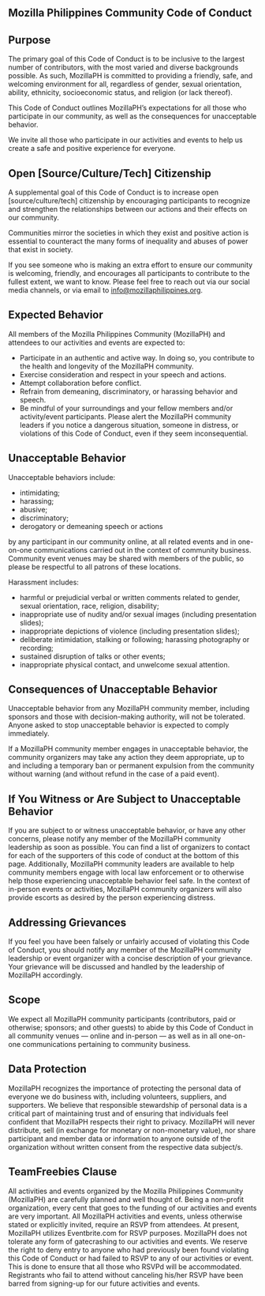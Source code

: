 ## **Mozilla Philippines Community Code of Conduct**


## **Purpose**

The primary goal of this Code of Conduct is to be inclusive to the largest number of contributors, with the most varied and diverse backgrounds possible. As such, MozillaPH is committed to providing a friendly, safe, and welcoming environment for all, regardless of gender, sexual orientation, ability, ethnicity, socioeconomic status, and religion (or lack thereof).

This Code of Conduct outlines MozillaPH’s expectations for all those who participate in our community, as well as the consequences for unacceptable behavior.

We invite all those who participate in our activities and events to help us create a safe and positive experience for everyone.

## **Open [Source/Culture/Tech] Citizenship**

A supplemental goal of this Code of Conduct is to increase open [source/culture/tech] citizenship by encouraging participants to recognize and strengthen the relationships between our actions and their effects on our community.

Communities mirror the societies in which they exist and positive action is essential to counteract the many forms of inequality and abuses of power that exist in society.

If you see someone who is making an extra effort to ensure our community is welcoming, friendly, and encourages all participants to contribute to the fullest extent, we want to know. Please feel free to reach out via our social media channels, or via email to info@mozillaphilippines.org. 

## **Expected Behavior**

All members of the Mozilla Philippines Community (MozillaPH) and attendees to our activities and events are expected to:

*   Participate in an authentic and active way. In doing so, you contribute to the health and longevity of the MozillaPH community.
*   Exercise consideration and respect in your speech and actions.
*   Attempt collaboration before conflict.
*   Refrain from demeaning, discriminatory, or harassing behavior and speech.
*   Be mindful of your surroundings and your fellow members and/or activity/event participants. Please alert the MozillaPH community leaders if you notice a dangerous situation, someone in distress, or violations of this Code of Conduct, even if they seem inconsequential.

## **Unacceptable Behavior**

Unacceptable behaviors include: 

*   intimidating; 
*   harassing; 
*   abusive; 
*   discriminatory; 
*   derogatory or demeaning speech or actions 

by any participant in our community online, at all related events and in one-on-one communications carried out in the context of community business. Community event venues may be shared with members of the public, so please be respectful to all patrons of these locations.

Harassment includes: 

*   harmful or prejudicial verbal or written comments related to gender, sexual orientation, race, religion, disability; 
*   inappropriate use of nudity and/or sexual images (including presentation slides); 
*   inappropriate depictions of violence (including presentation slides); 
*   deliberate intimidation, stalking or following; harassing photography or recording; 
*   sustained disruption of talks or other events; 
*   inappropriate physical contact, and unwelcome sexual attention.

## **Consequences of Unacceptable Behavior**

Unacceptable behavior from any MozillaPH community member, including sponsors and those with decision-making authority, will not be tolerated. Anyone asked to stop unacceptable behavior is expected to comply immediately.

If a MozillaPH community member engages in unacceptable behavior, the community organizers may take any action they deem appropriate, up to and including a temporary ban or permanent expulsion from the community without warning (and without refund in the case of a paid event).

## **If You Witness or Are Subject to Unacceptable Behavior**

If you are subject to or witness unacceptable behavior, or have any other concerns, please notify any member of the MozillaPH community leadership as soon as possible. You can find a list of organizers to contact for each of the supporters of this code of conduct at the bottom of this page. Additionally, MozillaPH community leaders are available to help community members engage with local law enforcement or to otherwise help those experiencing unacceptable behavior feel safe. In the context of in-person events or activities, MozillaPH community organizers will also provide escorts as desired by the person experiencing distress.

## **Addressing Grievances**

If you feel you have been falsely or unfairly accused of violating this Code of Conduct, you should notify any member of the MozillaPH community leadership or event organizer with a concise description of your grievance. Your grievance will be discussed and handled by the leadership of MozillaPH accordingly.

## **Scope**

We expect all MozillaPH community participants (contributors, paid or otherwise; sponsors; and other guests) to abide by this Code of Conduct in all community venues — online and in-person — as well as in all one-on-one communications pertaining to community business.

## **Data Protection**

MozillaPH recognizes the importance of protecting the personal data of everyone we do business with, including volunteers, suppliers, and supporters. We believe that responsible stewardship of personal data is a critical part of maintaining trust and of ensuring that individuals feel confident that MozillaPH respects their right to privacy. MozillaPH will never distribute, sell (in exchange for monetary or non-monetary value), nor share participant and member data or information to anyone outside of the organization without written consent from the respective data subject/s.

## **TeamFreebies Clause**

All activities and events organized by the Mozilla Philippines Community (MozillaPH) are carefully planned and well thought of. Being a non-profit organization, every cent that goes to the funding of our activities and events are very important. All MozillaPH activities and events, unless otherwise stated or explicitly invited, require an RSVP from attendees. At present, MozillaPH utilizes Eventbrite.com for RSVP purposes. MozillaPH does not tolerate any form of gatecrashing to our activities and events. We reserve the right to deny entry to anyone who had previously been found violating this Code of Conduct or had failed to RSVP to any of our activities or event. This is done to ensure that all those who RSVPd will be accommodated. Registrants who fail to attend without canceling his/her RSVP have been barred from signing-up for our future activities and events.
